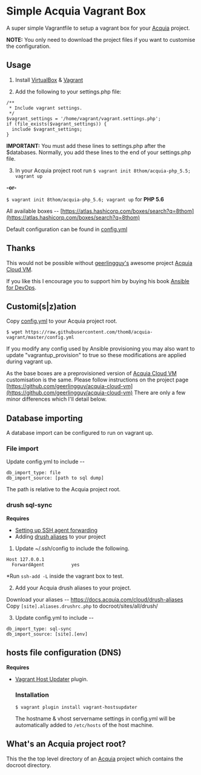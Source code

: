 # Simple Acquia Vagrant Box
A super simple Vagrantfile to setup a vagrant box for your [Acquia](https://www.acquia.com/) project.

**NOTE:** You only need to download the project files if you want to customise the configuration.

## Usage

  1. Install [VirtualBox](https://www.virtualbox.org/wiki/Downloads) & [Vagrant](https://www.vagrantup.com/downloads.html)

  2. Add the following to your settings.php file:

  ```
  /**
   * Include vagrant settings.
   */
  $vagrant_settings = '/home/vagrant/vagrant.settings.php';
  if (file_exists($vagrant_settings)) {
    include $vagrant_settings;
  }
  ```

  **IMPORTANT:** You must add these lines to settings.php after the
  $databases. Normally, you add these lines to the end of your
  settings.php file.

  3. In your Acquia project root run `$ vagrant init 8thom/acquia-php_5.5; vagrant up`

  **-or-**

  `$ vagrant init 8thom/acquia-php_5.6; vagrant up` for **PHP 5.6**

  All available boxes -- [https://atlas.hashicorp.com/boxes/search?q=8thom](https://atlas.hashicorp.com/boxes/search?q=8thom)

  Default configuration can be found in [config.yml](https://github.com/thom8/acquia-vagrant/blob/master/config.yml)

## Thanks

This would not be possible without [geerlingguy's](https://github.com/geerlingguy) awesome project [Acquia Cloud VM](https://github.com/geerlingguy/acquia-cloud-vm).

If you like this I encourage you to support him by buying his book [Ansible for DevOps](http://ansiblefordevops.com/).

## Customi(s|z)ation

Copy [config.yml](https://raw.githubusercontent.com/thom8/acquia-vagrant/master/config.yml) to your Acquia project root.

`$ wget https://raw.githubusercontent.com/thom8/acquia-vagrant/master/config.yml`

If you modify any config used by Ansible provisioning you may also want to update "vagrantup_provision" to true so these modifications are applied during vagrant up.

As the base boxes are a preprovisioned version of [Acquia Cloud VM](https://github.com/geerlingguy/acquia-cloud-vm) customisation is the same.
Please follow instructions on the project page [https://github.com/geerlingguy/acquia-cloud-vm](https://github.com/geerlingguy/acquia-cloud-vm)
There are only a few minor differences which I'll detail below.

## Database importing

A database import can be configured to run on vagrant up.

### File import

  Update config.yml to include --

  ```
  db_import_type: file
  db_import_source: [path to sql dump]
  ```

  The path is relative to the Acquia project root.

### drush sql-sync

  **Requires**
  - [Setting up SSH agent forwarding](https://developer.github.com/guides/using-ssh-agent-forwarding/#setting-up-ssh-agent-forwarding)
  - Adding [drush aliases](https://docs.acquia.com/cloud/drush-aliases) to your project

  1. Update ~/.ssh/config to include the following.

  ```
  Host 127.0.0.1
    ForwardAgent          yes
  ```

  *Run `ssh-add -L` inside the vagrant box to test.

  2. Add your Acquia drush aliases to your project.

  Download your aliases -- https://docs.acquia.com/cloud/drush-aliases
  Copy `[site].aliases.drushrc.php` to docroot/sites/all/drush/

  3. Update config.yml to include --

  ```
  db_import_type: sql-sync
  db_import_source: [site].[env]
  ```

## hosts file configuration (DNS)

**Requires**
- [Vagrant Host Updater](https://github.com/cogitatio/vagrant-hostsupdater) plugin.

  ### Installation

  `$ vagrant plugin install vagrant-hostsupdater`

  The hostname & vhost servername settings in config.yml will be automatically added to `/etc/hosts` of the host machine.

## What's an Acquia project root?

This the the top level directory of an [Acquia](https://www.acquia.com/) project which contains the docroot directory.
